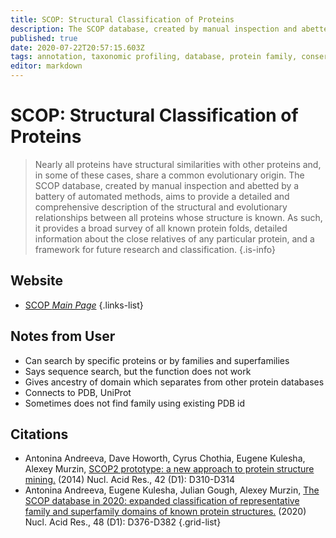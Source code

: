 ```yaml
---
title: SCOP: Structural Classification of Proteins
description: The SCOP database, created by manual inspection and abetted by a battery of automated methods, aims to provide a detailed and comprehensive description of the structural and evolutionary relationships between all proteins whose structure is known.
published: true
date: 2020-07-22T20:57:15.603Z
tags: annotation, taxonomic profiling, database, protein family, conservation, protein domain
editor: markdown
---
```


# SCOP: Structural Classification of Proteins

> Nearly all proteins have structural similarities with other proteins and, in some of these cases, share a common evolutionary origin. The SCOP database, created by manual inspection and abetted by a battery of automated methods, aims to provide a detailed and comprehensive description of the structural and evolutionary relationships between all proteins whose structure is known. As such, it provides a broad survey of all known protein folds, detailed information about the close relatives of any particular protein, and a framework for future research and classification.
{.is-info}



## Website

- [SCOP *Main Page*](http://scop2.mrc-lmb.cam.ac.uk/)
{.links-list}

## Notes from User
- Can search by specific proteins or by families and superfamilies
- Says sequence search, but the function does not work 
- Gives ancestry of domain which separates from other protein databases 
- Connects to PDB, UniProt 
- Sometimes does not find family using existing PDB id

## Citations

- Antonina Andreeva, Dave Howorth, Cyrus Chothia, Eugene Kulesha, Alexey Murzin, [SCOP2 prototype: a new approach to protein structure mining.](https://academic.oup.com/nar/article/42/D1/D310/1063048) (2014) Nucl. Acid Res., 42 (D1): D310-D314
- Antonina Andreeva, Eugene Kulesha, Julian Gough, Alexey Murzin, [The SCOP database in 2020: expanded classification of representative family and superfamily domains of known protein structures.](https://academic.oup.com/nar/article/48/D1/D376/5625529) (2020) Nucl. Acid Res., 48 (D1): D376-D382
{.grid-list}